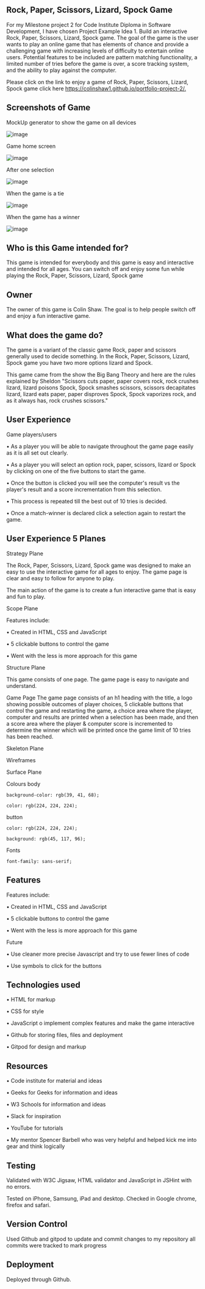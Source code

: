 Rock, Paper, Scissors, Lizard, Spock Game
--
For my Milestone project 2 for Code Institute Diploma in Software Development, I have chosen Project Example Idea 1. Build an interactive Rock, Paper, Scissors, Lizard, Spock game. The goal of the game is the user wants to play an online game that has elements of chance and provide a challenging game with increasing levels of difficulty to entertain online users. Potential features to be included are pattern matching functionality, a limited number of tries before the game is over, a score tracking system, and the ability to play against the computer.

Please click on the link to enjoy a game of Rock, Paper, Scissors, Lizard, Spock game click here <https://colinshaw1.github.io/portfolio-project-2/.>

Screenshots of Game
--
MockUp generator to show the game on all devices

![image](https://user-images.githubusercontent.com/56481190/158012781-b55c9036-19d4-44f0-b174-f0b88115882d.png)

Game home screen

![image](https://user-images.githubusercontent.com/56481190/158012848-99ed2052-e5a6-4893-881b-d7368a916c0f.png)

After one selection

![image](https://user-images.githubusercontent.com/56481190/158012873-2c01a118-1d96-44d0-b60c-82ac9f0c050b.png)

When the game is a tie

![image](https://user-images.githubusercontent.com/56481190/158012896-9bcfac3d-a976-4bc4-bc38-a3d05ef212ba.png)

When the game has a winner 

![image](https://user-images.githubusercontent.com/56481190/158012928-ebb3af1b-3749-4e3f-86aa-8c87381ccc03.png)

Who is this Game intended for?
--

This game is intended for everybody and this game is easy and interactive and intended for all ages. You can switch off and enjoy some fun while playing the Rock, Paper, Scissors, Lizard, Spock game

Owner
--

The owner of this game is Colin Shaw. The goal is to help people switch off and enjoy a fun interactive game.

What does the game do?
--

The game is a variant of the classic game Rock, paper and scissors generally used to decide something. In the Rock, Paper, Scissors, Lizard, Spock game you have two more options lizard and Spock. 

This game came from the show the Big Bang Theory and here are the rules explained by Sheldon "Scissors cuts paper, paper covers rock, rock crushes lizard, lizard poisons Spock, Spock smashes scissors, scissors decapitates lizard, lizard eats paper, paper disproves Spock, Spock vaporizes rock, and as it always has, rock crushes scissors."

User Experience
--

Game players/users

• As a player you will be able to navigate throughout the game page easily as it is all set out clearly.

• As a player you will select an option rock, paper, scissors, lizard or Spock by clicking on one of the five buttons to start the game.

• Once the button is clicked you will see the computer's result vs the player's result and a score incrementation from this selection.

• This process is repeated till the best out of 10 tries is decided.

• Once a match-winner is declared click a selection again to restart the game. 

User Experience 5 Planes
--

Strategy Plane

The Rock, Paper, Scissors, Lizard, Spock game was designed to make an easy to use the interactive game for all ages to enjoy. The game page is clear and easy to follow for anyone to play. 

The main action of the game is to create a fun interactive game that is easy and fun to play. 

Scope Plane

Features include:

•	Created in HTML, CSS and JavaScript

•	5 clickable buttons to control the game

• Went with the less is more approach for this game	

Structure Plane

This game consists of one page. The game page is easy to navigate and understand.

Game Page
The game page consists of an h1 heading with the title, a logo showing possible outcomes of player choices, 5 clickable buttons that control the game and restarting the game, a choice area where the player, computer and results are printed when a selection has been made, and then a score area where the player & computer score is incremented to determine the winner which will be printed once the game limit of 10 tries has been reached.

Skeleton Plane

Wireframes


Surface Plane

Colours
body

    background-color: rgb(39, 41, 68);
    
    color: rgb(224, 224, 224);
    
button

    color: rgb(224, 224, 224);
    
    background: rgb(45, 117, 96);
    
Fonts

    font-family: sans-serif;
    
Features
--

Features include:

• Created in HTML, CSS and JavaScript

• 5 clickable buttons to control the game

• Went with the less is more approach for this game	

Future

• Use cleaner more precise Javascript and try to use fewer lines of code

• Use symbols to click for the buttons

Technologies used
--

• HTML for markup

• CSS for style

• JavaScript o implement complex features and make the game interactive

• Github for storing files, files and deployment 

• Gitpod for design and markup


Resources
--

• Code institute for material and ideas

• Geeks for Geeks for information and ideas 
 
• W3 Schools for information and ideas

• Slack for inspiration

• YouTube for tutorials

• My mentor Spencer Barbell who was very helpful and helped kick me into gear and think logically

Testing
--

Validated with W3C Jigsaw, HTML validator and JavaScript in JSHint with no errors. 

Tested on iPhone, Samsung, iPad and desktop. Checked in Google chrome, firefox and safari.

Version Control
--

Used Github and gitpod to update and commit changes to my repository all commits were tracked to mark progress

Deployment
--

Deployed through Github.
